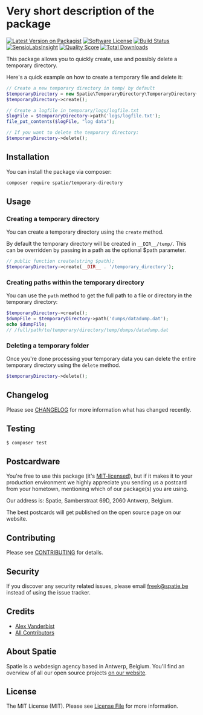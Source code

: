 # Very short description of the package

[![Latest Version on Packagist](https://img.shields.io/packagist/v/spatie/temporary-directory.svg?style=flat-square)](https://packagist.org/packages/spatie/temporary-directory)
[![Software License](https://img.shields.io/badge/license-MIT-brightgreen.svg?style=flat-square)](LICENSE.md)
[![Build Status](https://img.shields.io/travis/spatie/temporary-directory/master.svg?style=flat-square)](https://travis-ci.org/spatie/temporary-directory)
[![SensioLabsInsight](https://img.shields.io/sensiolabs/i/xxxxxxxxx.svg?style=flat-square)](https://insight.sensiolabs.com/projects/xxxxxxxxx)
[![Quality Score](https://img.shields.io/scrutinizer/g/spatie/temporary-directory.svg?style=flat-square)](https://scrutinizer-ci.com/g/spatie/temporary-directory)
[![Total Downloads](https://img.shields.io/packagist/dt/spatie/temporary-directory.svg?style=flat-square)](https://packagist.org/packages/spatie/temporary-directory)

This package allows you to quickly create, use and possibly delete a temporary directory. 

Here's a quick example on how to create a temporary file and delete it:

```php
// Create a new temporary directory in temp/ by default
$temporaryDirectory = new Spatie\TemporaryDirectory\TemporaryDirectory();
$temporaryDirectory->create();

// Create a logfile in temporary/logs/logfile.txt
$logFile = $temporaryDirectory->path('logs/logfile.txt');
file_put_contents($logFile, "log data");

// If you want to delete the temporary directory:
$temporaryDirectory->delete();
```

## Installation

You can install the package via composer:

```bash
composer require spatie/temporary-directory
```

## Usage

### Creating a temporary directory

You can create a temporary directory using the `create` method. 

By default the temporary directory will be created in `__DIR__/temp/`. This can be overridden by passing in a path as the optional $path parameter.

```php
// public function create(string $path);
$temporaryDirectory->create(__DIR__ . '/temporary_directory');
```

### Creating paths within the temporary directory

You can use the `path` method to get the full path to a file or directory in the temporary directory:

```php
$temporaryDirectory->create();
$dumpFile = $temporaryDirectory->path('dumps/datadump.dat');
echo $dumpFile;
// /full/path/to/temporary/directory/temp/dumps/datadump.dat
```

### Deleting a temporary folder

Once you're done processing your temporary data you can delete the entire temporary directory using the `delete` method.

```php
$temporaryDirectory->delete();
```

## Changelog

Please see [CHANGELOG](CHANGELOG.md) for more information what has changed recently.

## Testing

``` bash
$ composer test
```

## Postcardware

You're free to use this package (it's [MIT-licensed](LICENSE.md)), but if it makes it to your production environment we highly appreciate you sending us a postcard from your hometown, mentioning which of our package(s) you are using.

Our address is: Spatie, Samberstraat 69D, 2060 Antwerp, Belgium.

The best postcards will get published on the open source page on our website.

## Contributing

Please see [CONTRIBUTING](CONTRIBUTING.md) for details.

## Security

If you discover any security related issues, please email freek@spatie.be instead of using the issue tracker.

## Credits

- [Alex Vanderbist](https://github.com/AlexVanderbist)
- [All Contributors](../../contributors)

## About Spatie
Spatie is a webdesign agency based in Antwerp, Belgium. You'll find an overview of all our open source projects [on our website](https://spatie.be/opensource).

## License

The MIT License (MIT). Please see [License File](LICENSE.md) for more information.

